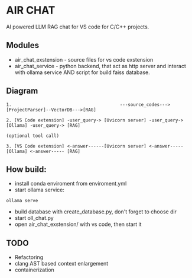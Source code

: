 # AIR CHAT

AI powered LLM RAG chat for VS code for C/C++ projects.

## Modules

- air_chat_exstension - source files for vs code exstension
- air_chat_service - python backend, that act as http server and interact with ollama service AND script for build faiss database.

## Diagram
```
1.                                         ---source_codes--->[ProjectParser]--VectorDB--->[RAG]

2. [VS Code extension] -user_query-> [Uvicorn server] -user_query-> [Ollama] -user_query-> [RAG]
                                                                          (optional tool call)

3. [VS Code extension] <-answer------[Uvicorn server] <-answer----- [Ollama] <-answer----- [RAG]
```

## How build:
- install conda enviroment from enviroment.yml
- start ollama service:
```
ollama serve
```
- build database with create_database.py, don't forget to choose dir 
- start oll_chat.py
- open air_chat_exstension/ with vs code, then start it

## TODO
- Refactoring
- clang AST based context enlargement
- containerization

